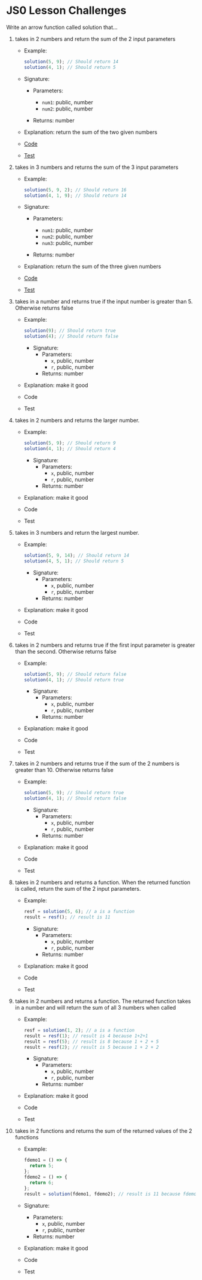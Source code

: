# JS0 Lesson Challenges

Write an arrow function called solution that...

1. takes in 2 numbers and return the sum of the 2 input parameters

   - Example:

     ```js
     solution(5, 9); // Should return 14
     solution(4, 1); // Should return 5
     ```

   - Signature:

     - Parameters:

       - `num1`: public, number
       - `num2`: public, number

     - Returns: number

   - Explanation: return the sum of the two given numbers
   - [Code](01.js)
   - [Test](01.test.js)

2. takes in 3 numbers and returns the sum of the 3 input parameters

   - Example:

     ```js
     solution(5, 9, 2); // Should return 16
     solution(4, 1, 9); // Should return 14
     ```

   - Signature:

     - Parameters:

       - `num1`: public, number
       - `num2`: public, number
       - `num3`: public, number

     - Returns: number

   - Explanation: return the sum of the three given numbers
   - [Code](02.js)
   - [Test](02.test.js)

3. takes in a number and returns true if the input number is greater than 5. Otherwise returns false

   - Example:

     ```js
     solution(9); // Should return true
     solution(4); // Should return false
     ```

     - Signature:
       - Parameters:
         - `x`, public, number
         - `r`, public, number
       - Returns: number

   - Explanation: make it good
   - Code
   - Test

4. takes in 2 numbers and returns the larger number.

   - Example:

     ```js
     solution(5, 9); // Should return 9
     solution(4, 1); // Should return 4
     ```

     - Signature:
       - Parameters:
         - `x`, public, number
         - `r`, public, number
       - Returns: number

   - Explanation: make it good
   - Code
   - Test

5. takes in 3 numbers and return the largest number.

   - Example:

     ```js
     solution(5, 9, 14); // Should return 14
     solution(4, 5, 1); // Should return 5
     ```

     - Signature:
       - Parameters:
         - `x`, public, number
         - `r`, public, number
       - Returns: number

   - Explanation: make it good
   - Code
   - Test

6. takes in 2 numbers and returns true if the first input parameter is greater than the second. Otherwise returns false

   - Example:

     ```js
     solution(5, 9); // Should return false
     solution(4, 1); // Should return true
     ```

     - Signature:
       - Parameters:
         - `x`, public, number
         - `r`, public, number
       - Returns: number

   - Explanation: make it good
   - Code
   - Test

7. takes in 2 numbers and returns true if the sum of the 2 numbers is greater than 10. Otherwise returns false

   - Example:

     ```js
     solution(5, 9); // Should return true
     solution(4, 1); // Should return false
     ```

     - Signature:
       - Parameters:
         - `x`, public, number
         - `r`, public, number
       - Returns: number

   - Explanation: make it good
   - Code
   - Test

8. takes in 2 numbers and returns a function. When the returned function is called, return the sum of the 2 input parameters.

   - Example:

     ```js
     resf = solution(5, 6); // a is a function
     result = resf(); // result is 11
     ```

     - Signature:
       - Parameters:
         - `x`, public, number
         - `r`, public, number
       - Returns: number

   - Explanation: make it good
   - Code
   - Test

9. takes in 2 numbers and returns a function. The returned function takes in a number and will return the sum of all 3 numbers when called

   - Example:

     ```js
     resf = solution(1, 2); // a is a function
     result = resf(1); // result is 4 because 1+2+1
     result = resf(5); // result is 8 because 1 + 2 + 5
     result = resf(2); // result is 5 because 1 + 2 + 2
     ```

     - Signature:
       - Parameters:
         - `x`, public, number
         - `r`, public, number
       - Returns: number

   - Explanation: make it good
   - Code
   - Test

10. takes in 2 functions and returns the sum of the returned values of the 2 functions

    - Example:

      ```js
      fdemo1 = () => {
        return 5;
      };
      fdemo2 = () => {
        return 6;
      };
      result = solution(fdemo1, fdemo2); // result is 11 because fdemo1() + fdemo2()
      ```


    - Signature:
      - Parameters:
        - `x`, public, number
        - `r`, public, number
      - Returns: number

    - Explanation: make it good
    - Code
    - Test
